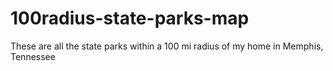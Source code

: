 # 100radius-state-parks-map
These are all the state parks within a 100 mi radius of my home in Memphis, Tennessee
